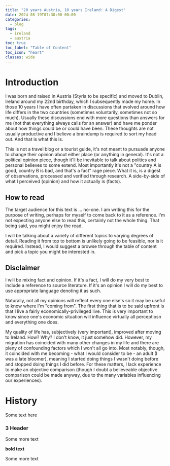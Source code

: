 ```yaml
---
title: "20 years Austria, 10 years Ireland: A Digest"
date: 2024-08-19T07:30:00-00:00
categories:
  - blog
tags:
  - ireland
  - austria
toc: true
toc_label: "Table of Content"
toc_icon: "heart"
classes: wide
---
```


# Introduction

I was born and raised in Austria (Styria to be specific) and moved to Dublin, Ireland around my 22nd birthday, which I subsequently made my home.
In those 10 years I have often partaken in discussions that evolved around how life differs in the two countries (sometimes voluntarily, sometimes not so much).
Usually these discussions end with more questions than answers for me (not that everything always calls for an answer) and have me ponder about how things could be or could have been.
These thoughts are not usually productive and I believe a braindump is required to sort my head out. 
And that is what this is. 

This is not a travel blog or a tourist guide, it's not meant to pursuade anyone to change their opinion about either place (or anything in general). 
It's not a political opinion piece, though it'll be inevitable to talk about politics and personal believes to some extend.
Most importantly it's not a "country A is good, country B is bad, and that's a fact" rage piece.
What it is, is a digest of observations, processed and verified through research. A side-by-side of what I perceived (opinion) and how it actually is (facts).

## How to read
The target audience for this text is ... no-one. I am writing this for the purpose of writing, perhaps for myself to come back to it as a reference.
I'm not expecting anyone else to read this, certainly not the whole thing.
That being said, you might enjoy the read. 

I will be talking about a variety of different topics to varying degrees of detail. 
Reading it from top to bottom is unlikely going to be feasible, nor is it required. 
Instead, I would suggest a browse through the table of content and pick a topic you might be interested in.

## Disclaimer
I will be mixing fact and opinion. If it's a fact, I will do my very best to include a reference to source literature. If it's an opinion I will do my best to use appropriate language denoting it as such.

Naturally, not all my opinions will reflect every one else's so it may be useful to know where I'm "coming from". 
The first thing that is to be said upfront is that I live a fairly economically-privileged live. This is very important to know since one's economic situation will influence virtually all perceptiosn and everything one does.

My quality of life has, subjectively (very important), improved after moving to Ireland. How? Why? I don't know, it just somehow did. 
However, my migration has coincided with many other changes in my life and there are pleny of confounding factors which I won't all go into. 
Most notably, though, it coincided with me becoming - what I would consider to be - an adult (I was a late bloomer), meaning I started doing things I wasn't doing before and stopped doing things I did before. 
For these matters, I lack experience to make an objective comparison (though I doubt a believeable objective comparison could be made anyway, due to the many variables influencing our experiences).


# History

Some text here


### 3 Header

Some more text 


**bold text**

Some more text

